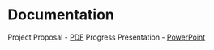 # Documentation

Project Proposal - [PDF](ProjectProposal/TurnGamesFW.pdf)
Progress Presentation - [PowerPoint](ProgressPresentation/apG25.pdf)